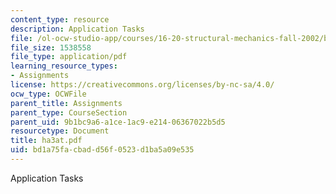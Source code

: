 ```yaml
---
content_type: resource
description: Application Tasks
file: /ol-ocw-studio-app/courses/16-20-structural-mechanics-fall-2002/bd1a75facbadd56f0523d1ba5a09e535_ha3at.pdf
file_size: 1538558
file_type: application/pdf
learning_resource_types:
- Assignments
license: https://creativecommons.org/licenses/by-nc-sa/4.0/
ocw_type: OCWFile
parent_title: Assignments
parent_type: CourseSection
parent_uid: 9b1bc9a6-a1ce-1ac9-e214-06367022b5d5
resourcetype: Document
title: ha3at.pdf
uid: bd1a75fa-cbad-d56f-0523-d1ba5a09e535
---
```

Application Tasks